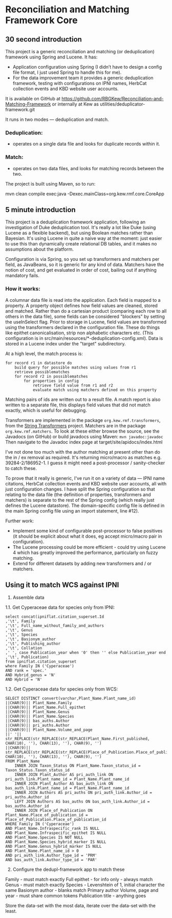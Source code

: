 # Reconciliation and Matching Framework Core

## 30 second introduction

This project is a generic reconciliation and matching (or deduplication) framework using Spring and Lucene.
It has:

*	Application configuration using Spring (I didn’t have to design a
	config file format, I just used Spring to handle this for me).
*	For the data improvement team it provides a generic deduplication framework,
	testing with configurations on IPNI names, HerbCat collection events and KBD website user accounts.

It is available on GitHub at https://github.com/RBGKew/Reconciliation-and-Matching-Framework or
internally at Kew as utilities/deduplicator-framework.git

It runs in two modes — deduplication and match.

### Deduplication:

*	operates on a single data file and looks for duplicate records within it.

### Match:

*	operates on two data files, and looks for matching records between the two.

The project is built using Maven, so to run:

mvn clean compile exec:java -Dexec.mainClass=org.kew.rmf.core.CoreApp

## 5 minute introduction

This project is a deduplication framework application, following an
investigation of Duke deduplication tool.  It's really a lot like Duke (using
Lucene as a flexible backend), but using Boolean matches rather than 
Bayesian.  It's using Lucene in quite a naive way at the moment: just easier
to use this than dynamically create relational DB tables, and it makes no 
assumptions about the platform.

Configuration is via Spring, so you set up transformers and matchers per 
field, as JavaBeans, so it is generic for any kind of data.  Matchers have 
the notion of cost, and get evaluated in order of cost, bailing out if 
anything mandatory fails. 

### How it works:

A columnar data file is read into the application.  Each field is mapped to a 
property.  A property object defines how field values are cleaned, stored and 
matched.  Rather than do a cartesian product (comparing each row to all others 
in the data file), some fields can be considered "blockers" by setting the 
useInSelect flag.  Prior to storage in Lucene, field values are transformed 
using the transformers declared in the configuration file.  These do things 
like epithet canonicalisation, strip non alphabetic characters etc.  (This 
configuration is in src/main/resources/*-deduplication-config.xml).  Data is 
stored in a Lucene index under the "target" subdirectory.

At a high level, the match process is:

```
for record r1 in datastore do
	build query for possible matches using values from r1
	retrieve possiblematches
	for record r2 in possiblematches
		for properties in config
			retrieve field value from r1 and r2
			evaluate match using matchers defined on this property
```

Matching pairs of ids are written out to a result file.
A match report is also written to a separate file, this displays field values 
that did not match exactly, which is useful for debugging.

Transformers are implemented in the package `org.kew.rmf.transformers`,
from the [String Transformers](https://github.com/RBGKew/String-Transformers) project.
Matchers are in the package `org.kew.rmf.matchers`.  To look at these either
browse the source, see the Javadocs (on GitHub) or build javadocs using Maven:
	`mvn javadoc:javadoc`
Then navigate to the Javadoc index page at target/site/apidocs/index.html

I've not done too much with the author matching at present other than do the 
in / ex removal as required.  It's returning micro/macro as matches e.g.
39284-2/186952-1.  I guess it might need a post-processor / sanity-checker to 
catch these.

To prove that it really is generic, I've run it on a variety of data — IPNI
name citations, HerbCat collection events and KBD website user accounts, all 
with just configuration changes.  I have split the Spring configuration so 
that relating to the data file (the definition of properties, transformers 
and matchers) is separate to the rest of the Spring config (which really just 
defines the Lucene datastore).  The domain-specific config file is defined in 
the main Spring config file using an import statement, line #12).

Further work:
*	Implement some kind of configurable post-processor to false positives
	(it should be explicit about what it does, eg accept micro/macro pair
	in configuration).
*	The Lucene processing could be more efficient - could try using Lucene 4
	which has greatly improved the performance, particularly on fuzzy
	matching.
*	Extend for different datasets by adding new transformers and / or
	matchers.

## Using it to match WCS against IPNI

1. Assemble data

1.1. Get Cyperaceae data for species only from IPNI:

```
select concat(ipniflat.citation_superset.Id
,'\t', Family
,'\t', Full_name_without_family_and_authors
,'\t', Genus
,'\t', Species
,'\t', Basionym_author
,'\t', Publishing_author
,'\t', Collation
,' ', case Publication_year when '0' then '' else Publication_year end
,'\t', Publication)
from ipniflat.citation_superset
where Family IN ('Cyperaceae')
AND rank = 'spec.'
AND Hybrid_genus = 'N'
AND Hybrid = 'N'
```

1.2. Get Cyperaceae data for species only from WCS:

```
SELECT DISTINCT convert(varchar,Plant_Name.Plant_name_id)
||CHAR(9)|| Plant_Name.Family
||CHAR(9)|| Plant_Name.Full_epithet
||CHAR(9)|| Plant_Name.Genus
||CHAR(9)|| Plant_Name.Species
||CHAR(9)|| bas_auths.Author
||CHAR(9)|| pri_auths.Author
||CHAR(9)|| Plant_Name.Volume_and_page
||' '|| str_REPLACE(str_REPLACE(str_REPLACE(Plant_Name.First_published, CHAR(10), ''), CHAR(13), ''), CHAR(9), '')
||CHAR(9)|| str_REPLACE(str_REPLACE(str_REPLACE(Place_of_Publication.Place_of_publication, CHAR(10), ''), CHAR(13), ''), CHAR(9), '')
FROM Plant_Name  
	INNER JOIN Taxon_Status ON Plant_Name.Taxon_status_id = Taxon_Status.Taxon_status_id
	INNER JOIN Plant_Author AS pri_auth_link ON pri_auth_link.Plant_name_id = Plant_Name.Plant_name_id
	INNER JOIN Plant_Author AS bas_auth_link ON bas_auth_link.Plant_name_id = Plant_Name.Plant_name_id
	INNER JOIN Authors AS pri_auths ON pri_auth_link.Author_id = pri_auths.Author_id
	LEFT JOIN Authors AS bas_auths ON bas_auth_link.Author_id = bas_auths.Author_id
	INNER JOIN Place_of_Publication ON Plant_Name.Place_of_publication_id = Place_of_Publication.Place_of_publication_id
WHERE Family IN ('Cyperaceae')
AND Plant_Name.Infraspecific_rank IS NULL
AND Plant_Name.Infraspecific_epithet IS NULL
AND Plant_Name.Species IS NOT NULL
AND Plant_Name.Species_hybrid_marker IS NULL
AND Plant_Name.Genus_hybrid_marker IS NULL
AND Plant_Name.Plant_name_id > 0
AND pri_auth_link.Author_type_id = 'PRM'
AND bas_auth_link.Author_type_id = 'PAR'
```

2. Configure the dedupl-framework app to match these

Family - must match exactly
Full epithet - for info only - always match
Genus - must match exactly
Species - Levenshtein of 1, initial character the same
Basionym author - blanks match
Primary author
Volume, page and year - must share common tokens
Publication title - anything goes

Store the data-set with the most data, iterate over the data-set with the least.
